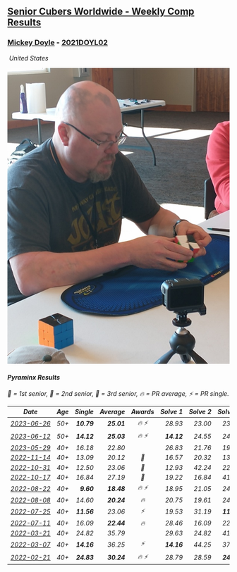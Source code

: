 <style>table {white-space: nowrap;}</style>
<link rel="stylesheet" type="text/css" href="/scw-comp/css/flags.css" />

## [Senior Cubers Worldwide - Weekly Comp Results](/scw-comp/results/)
### [Mickey Doyle](README.md) - [2021DOYL02](https://www.worldcubeassociation.org/persons/2021DOYL02?event=pyram)

<i class="flag flag-US" />&nbsp;United States

![Mickey Doyle](1644595509.jpg)

#### Pyraminx Results

<span style="white-space: nowrap;">🥇 = 1st senior</span>, <span style="white-space: nowrap;">🥈 = 2nd senior</span>, <span style="white-space: nowrap;">🥉 = 3rd senior</span>, <span style="white-space: nowrap;">🔥 = PR average</span>, <span style="white-space: nowrap;">⚡ = PR single</span>.

| Date | Age | Single | Average | Awards | Solve 1 | Solve 2 | Solve 3 | Solve 4 | Solve 5 | Video |
| :--: | :--: | --: | --: | :--: | --: | --: | --: | --: | --: | :-- |
| [2023-06-26](../../results/2023-06-26/pyram.md) | 50+ | **10.79** | **25.01** | 🔥 ⚡ | 28.93 | 23.00 | 23.10 | 36.88 | **10.79** | [Desktop](https://www.facebook.com/events/310574547970581/permalink/317596457268390) / [Mobile](https://m.facebook.com/events/310574547970581?view=permalink&id=317596457268390) |
| [2023-06-12](../../results/2023-06-12/pyram.md) | 50+ | **14.12** | **25.03** | 🔥 ⚡ | **14.12** | 24.55 | 24.74 | 37.53 | 25.79 | [Desktop](https://www.facebook.com/events/252304080823510/permalink/259632100090708) / [Mobile](https://m.facebook.com/events/252304080823510?view=permalink&id=259632100090708) |
| [2023-05-29](../../results/2023-05-29/pyram.md) | 40+ | 16.18 | 22.80 |  | 26.83 | 21.76 | 19.82 | 1:17.60 | 16.18 | [Desktop](https://www.facebook.com/events/3552780501633678/permalink/3561707714074290) / [Mobile](https://m.facebook.com/events/3552780501633678?view=permalink&id=3561707714074290) |
| [2022-11-14](../../results/2022-11-14/pyram.md) | 40+ | 13.09 | 20.12 | 🥉 | 16.57 | 20.32 | 13.09 | 1:16.02 | 23.47 | [Desktop](https://www.facebook.com/events/6099811736738322/permalink/6147116168674545) / [Mobile](https://m.facebook.com/events/6099811736738322?view=permalink&id=6147116168674545) |
| [2022-10-31](../../results/2022-10-31/pyram.md) | 40+ | 12.50 | 23.06 | 🥉 | 12.93 | 42.24 | 22.86 | 12.50 | 33.40 | [Desktop](https://www.facebook.com/events/843784600089254/permalink/847936066340774) / [Mobile](https://m.facebook.com/events/843784600089254?view=permalink&id=847936066340774) |
| [2022-10-17](../../results/2022-10-17/pyram.md) | 40+ | 16.84 | 27.19 | 🥉 | 19.22 | 16.84 | 41.46 | 46.46 | 20.90 | [Desktop](https://www.facebook.com/events/1085515762098391/permalink/1093701207946513) / [Mobile](https://m.facebook.com/events/1085515762098391?view=permalink&id=1093701207946513) |
| [2022-08-22](../../results/2022-08-22/pyram.md) | 40+ | **9.60** | **18.48** | 🔥 ⚡ | 18.95 | 21.05 | 24.51 | 15.43 | **9.60** | [Desktop](https://www.facebook.com/events/476554570981315/permalink/484539153516190) / [Mobile](https://m.facebook.com/events/476554570981315?view=permalink&id=484539153516190) |
| [2022-08-08](../../results/2022-08-08/pyram.md) | 40+ | 14.60 | **20.24** | 🔥 | 20.75 | 19.61 | 24.81 | 20.36 | 14.60 | [Desktop](https://www.facebook.com/events/1202320373645710/permalink/1207956669748747) / [Mobile](https://m.facebook.com/events/1202320373645710?view=permalink&id=1207956669748747) |
| [2022-07-25](../../results/2022-07-25/pyram.md) | 40+ | **11.56** | 23.06 | ⚡ | 19.53 | 31.19 | **11.56** | 25.82 | 23.82 | [Desktop](https://www.facebook.com/events/587016656266234/permalink/595595368741696) / [Mobile](https://m.facebook.com/events/587016656266234?view=permalink&id=595595368741696) |
| [2022-07-11](../../results/2022-07-11/pyram.md) | 40+ | 16.09 | **22.44** | 🔥 | 28.46 | 16.09 | 22.86 | 24.08 | 20.37 | [Desktop](https://www.facebook.com/events/1077792383124606/permalink/1086861838884327) / [Mobile](https://m.facebook.com/events/1077792383124606?view=permalink&id=1086861838884327) |
| [2022-03-21](../../results/2022-03-21/pyram.md) | 40+ | 24.82 | 35.79 |  | 29.63 | 24.82 | 41.33 | 41.05 | 36.69 | [Desktop](https://www.facebook.com/events/525463282272711/permalink/534351108050595) / [Mobile](https://m.facebook.com/events/525463282272711?view=permalink&id=534351108050595) |
| [2022-03-07](../../results/2022-03-07/pyram.md) | 40+ | **14.16** | 36.25 | ⚡ | **14.16** | 44.25 | 37.06 | 41.59 | 30.10 | [Desktop](https://www.facebook.com/events/492851219083428/permalink/501089698259580) / [Mobile](https://m.facebook.com/events/492851219083428?view=permalink&id=501089698259580) |
| [2022-02-21](../../results/2022-02-21/pyram.md) | 40+ | **24.83** | **30.24** | 🔥 ⚡ | 28.79 | 28.59 | **24.83** | 54.65 | 33.33 | [Desktop](https://www.facebook.com/events/283377510532834/permalink/291748173029101) / [Mobile](https://m.facebook.com/events/283377510532834?view=permalink&id=291748173029101) |


<!-- Global site tag (gtag.js) - Google Analytics -->
<script async src="https://www.googletagmanager.com/gtag/js?id=UA-86348435-3"></script>
<script>window.dataLayer = window.dataLayer || []; function gtag() {dataLayer.push(arguments);} gtag('js', new Date()); gtag('config', 'UA-86348435-3');</script>
